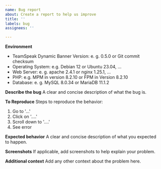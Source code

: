 ```yaml
---
name: Bug report
about: Create a report to help us improve
title: ''
labels: bug
assignees: ''

---
```


**Environment**
- TeamSpeak Dynamic Banner Version: e. g. 0.5.0 or Git commit checksum
- Operating System: e.g. Debian 12 or Ubuntu 23.04, ...
- Web Server: e. g. apache 2.4.1 or nginx 1.25.1, ...
- PHP: e.g. MPM in version 8.2.10 or FPM in Version 8.2.10
- Database: e. g. MySQL 8.0.34 or MariaDB 11.1.2

**Describe the bug**
A clear and concise description of what the bug is.

**To Reproduce**
Steps to reproduce the behavior:
1. Go to '...'
2. Click on '....'
3. Scroll down to '....'
4. See error

**Expected behavior**
A clear and concise description of what you expected to happen.

**Screenshots**
If applicable, add screenshots to help explain your problem.

**Additional context**
Add any other context about the problem here.
